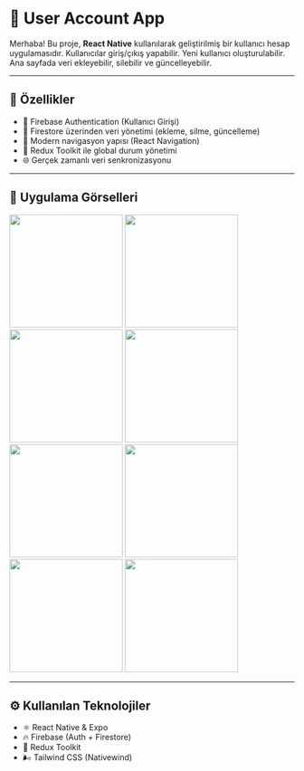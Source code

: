 # 👤 User Account App

Merhaba! Bu proje, **React Native** kullanılarak geliştirilmiş bir kullanıcı hesap uygulamasıdır. Kullanıcılar giriş/çıkış yapabilir. Yeni kullanıcı oluşturulabilir. Ana sayfada veri ekleyebilir, silebilir ve güncelleyebilir.

---

## 🚀 Özellikler

- 🔐 Firebase Authentication (Kullanıcı Girişi)
- 📝 Firestore üzerinden veri yönetimi (ekleme, silme, güncelleme)
- 🧭 Modern navigasyon yapısı (React Navigation)
- 💾 Redux Toolkit ile global durum yönetimi
- 🌐 Gerçek zamanlı veri senkronizasyonu

---

## 📱 Uygulama Görselleri

<p float="left">
  <img src="https://github.com/user-attachments/assets/900aa29c-3904-4d36-8c9c-dae895b5a3c2" width="200" />
  <img src="https://github.com/user-attachments/assets/0da10d68-b160-4dd9-8b85-808e5e970082" width="200" />
  <img src="https://github.com/user-attachments/assets/abe6ce8e-2279-400e-8fa9-eefa8601cf8f" width="200" />
  <img src="https://github.com/user-attachments/assets/f1f9ffec-d59d-48a8-a050-fd3e92623d50" width="200" />
  <img src="https://github.com/user-attachments/assets/8fa59602-15c9-443f-8102-1b2c0a7bfb29" width="200" />
  <img src="https://github.com/user-attachments/assets/f2cb5e4c-0417-491a-9400-5681f8c38dcf" width="200" />
  <img src="https://github.com/user-attachments/assets/97bfea41-6b02-4354-a59b-5186403d3588" width="200" />
  <img src="https://github.com/user-attachments/assets/c7c97ad6-edcf-4979-836e-508b55fc0443" width="200" />
</p>

---

## ⚙️ Kullanılan Teknolojiler

- ⚛️ React Native & Expo
- 🔥 Firebase (Auth + Firestore)
- 🧠 Redux Toolkit
- 🌬️ Tailwind CSS (Nativewind)
